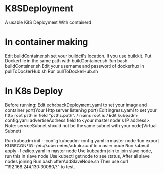 # K8SDeployment
A usable K8S Deployment With containerd

# In container making
Edit buildContainer.sh set your buildctl's location. If you use buildkit.
Put Dockerfile in the same path with buildContainer.sh
Run bash buildContainer.sh
Edit your username and password of dockerhub in pullToDockerHub.sh
Run pullToDockerHub.sh

# In K8s Deploy
Before running:
Edit echobackDeployment.yaml to set your image and container port(Your Http server listening port)
Edit ingress.yaml to set your http root path in field "paths.path". / mains root is /
Edit kubeadm-config.yaml advertiseAddress field to <your master node's IP address>. Note: serviceSubnet should not be the same subnet with your node(Virtual Subnet)

Run kubeadm init --config kubeadm-config.yaml in master node
Run export KUBECONFIG=/etc/kubernetes/admin.conf in master node
Run kubectl apply -f calico.yaml in master node
Use kubeadm join to join slave node, run this in slave node
Use kubectl get node to see status, After all slave nodes joining
Run bash afterAddSlaveNode.sh
Then use curl "192.168.244.130:30080/<Your Path>?<Your Args>" to test.
